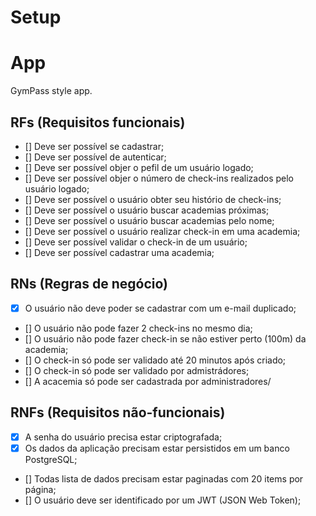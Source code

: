 # Setup

# App

GymPass style app.

## RFs (Requisitos funcionais)

- [] Deve ser possível se cadastrar;
- [] Deve ser possível de autenticar;
- [] Deve ser possível objer o pefil de um usuário logado;
- [] Deve ser possível objer o número de check-ins realizados pelo usuário logado;
- [] Deve ser possível o usuário obter seu histório de check-ins;
- [] Deve ser possível o usuário buscar academias próximas;
- [] Deve ser possível o usuário buscar academias pelo nome;
- [] Deve ser possível o usuário realizar check-in em uma academia;
- [] Deve ser possível validar o check-in de um usuário;
- [] Deve ser possível cadastrar uma academia;

## RNs (Regras de negócio)

- [x] O usuário não deve poder se cadastrar com um e-mail duplicado;
- [] O usuário não pode fazer 2 check-ins no mesmo dia;
- [] O usuário não pode fazer check-in se não estiver perto (100m) da academia;
- [] O check-in só pode ser validado até 20 minutos após criado;
- [] O check-in só pode ser validado por admistrádores;
- [] A acacemia só pode ser cadastrada por administradores/

## RNFs (Requisitos não-funcionais)

- [x] A senha do usuário precisa estar criptografada;
- [x] Os dados da aplicação precisam estar persistidos em um banco PostgreSQL;
- [] Todas lista de dados precisam estar paginadas com 20 items por página;
- [] O usuário deve ser identificado por um JWT (JSON Web Token);

```

```
